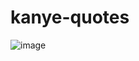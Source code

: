﻿# kanye-quotes
![image](https://user-images.githubusercontent.com/114987949/195998532-2c470ae7-a053-4039-bb96-fe1ab97de2fc.png)
